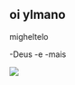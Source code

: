 ## oi ylmano

migheltelo

-Deus
-e
-mais

![](https://media1.tenor.com/m/IkC_5GOLKUgAAAAC/pat-pat.gif)

